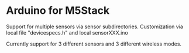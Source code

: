 # Arduino for M5Stack

Support for multiple sensors via sensor subdirectories. Customization via local
file "devicespecs.h" and local sensorXXX.ino

Currently support for 3 different sensors and 3 different wireless modes.




